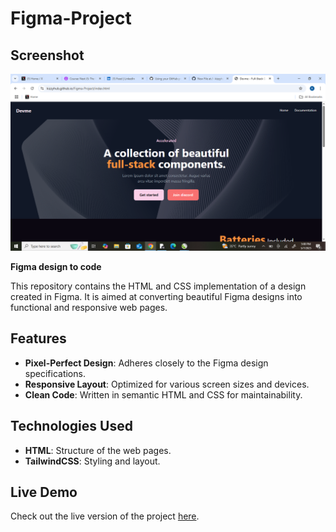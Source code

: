 # Figma-Project

## Screenshot

![Screenshot Description](Screenshot%20(17).png)

**Figma design to code**

This repository contains the HTML and CSS implementation of a design created in Figma. It is aimed at converting beautiful Figma designs into functional and responsive web pages.

## Features

- **Pixel-Perfect Design**: Adheres closely to the Figma design specifications.
- **Responsive Layout**: Optimized for various screen sizes and devices.
- **Clean Code**: Written in semantic HTML and CSS for maintainability.

## Technologies Used

- **HTML**: Structure of the web pages.
- **TailwindCSS**: Styling and layout.
## Live Demo

Check out the live version of the project [here](https://kizzyhub.github.io/Figma-Project/index.html).
